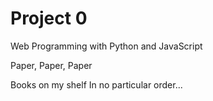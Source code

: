 # Project 0

Web Programming with Python and JavaScript

Paper, Paper, Paper

Books on my shelf
In no particular order...
